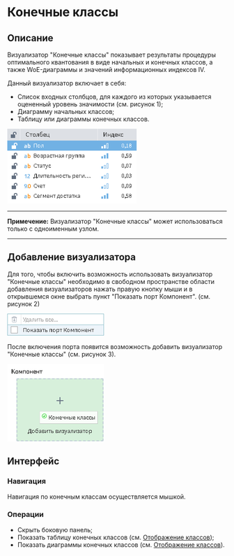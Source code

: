 # Конечные классы

## Описание

Визуализатор "Конечные классы" показывает результаты процедуры оптимального квантования в виде
начальных и конечных классов, а также WoE-диаграммы и значений информационных
индексов IV.

Данный визуализатор включает в себя:

* Список входных столбцов, для каждого из которых указывается оцененный уровень значимости (см. рисунок 1);
* Диаграмму начальных классов;
* Таблицу или диаграммы конечных классов.

![Список входных столбцов.](./readme-1.png)

----

**Примечение:** Визуализатор "Конечные классы" может использоваться только с одноименным узлом.

----

## Добавление визуализатора

Для того, чтобы включить возможность использовать визуализатор "Конечные классы" необходимо в свободном пространстве области добавления визуализаторов нажать правую кнопку мыши и в открывшемся окне выбрать пункт "Показать порт Компонент". (см. рисунок 2)

![Включение порта "Компонент".](./readme-2.png)

После включения порта появится возможность добавить визуализатор "Конечные классы" (см. рисунок 3).

![Добавление визуализатора "Конечные классы".](./readme-3.png)

## Интерфейс

### Навигация

Навигация по конечным классам осуществляется мышкой.

### Операции

* Скрыть боковую панель;
* Показать таблицу конечных классов (см. [Отображение классов](./display-mode.md));
* Показать диаграммы конечных классов (см. [Отображение классов](./display-mode.md)).